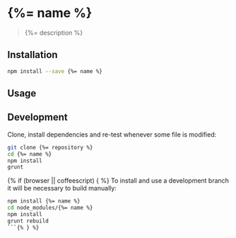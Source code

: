 # {%= name %}

> {%= description %}

## Installation

```sh
npm install --save {%= name %}
```

## Usage

## Development

Clone, install dependencies and re-test whenever some file is modified:

```sh
git clone {%= repository %}
cd {%= name %}
npm install
grunt
```
{% if (browser || coffeescript) { %}
To install and use a development branch it will be necessary to build manually:

```sh
npm install {%= name %}
cd node_modules/{%= name %}
npm install
grunt rebuild
```{% } %}

